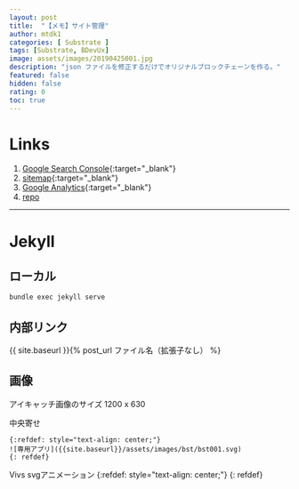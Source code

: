 ```yaml
---
layout: post
title:  "【メモ】サイト管理"
author: mtdk1
categories: [ Substrate ]
tags: [Substrate, BDevUx]
image: assets/images/20190425001.jpg
description: "json ファイルを修正するだけでオリジナルブロックチェーンを作る。"
featured: false
hidden: false
rating: 0
toc: true
---
```



# Links

1. [Google Search Console](https://search.google.com/search-console){:target="_blank"}
2. [sitemap](https://mtdk1.github.io/study_group/feed.xml){:target="_blank"}
3. [Google Analytics](https://analytics.google.com/analytics/web/){:target="_blank"}
4. [repo](https://github.com/MTDK1/study_group)

----

# Jekyll

## ローカル

```bash
bundle exec jekyll serve
```

## 内部リンク

{{ site.baseurl }}{% post_url ファイル名（拡張子なし） %}

## 画像

アイキャッチ画像のサイズ 1200 x 630

中央寄せ
```
{:refdef: style="text-align: center;"}
![専用アプリ]({{site.baseurl}}/assets/images/bst/bst001.svg)
{: refdef}
```

Vivs svgアニメーション
{:refdef: style="text-align: center;"}
<object id="canvas" type="image/svg+xml" data="{{site.baseurl}}/assets/images/bst/bst012.svg"></object>
{: refdef}
<script>
  new Vivus('canvas', {
      start: 'autostart', 
      type: 'delayed', 
      animTimingFunction: Vivus.EASE_OUT_BOUNCE
      }, 
      function(car){
        // setTimeout(function(){ car.reset().play(); }, 2000);
      }
    );
</script>